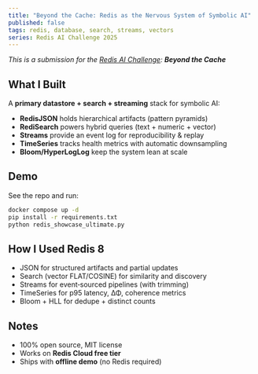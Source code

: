 ```yaml
---
title: "Beyond the Cache: Redis as the Nervous System of Symbolic AI"
published: false
tags: redis, database, search, streams, vectors
series: Redis AI Challenge 2025
---
```


*This is a submission for the [Redis AI Challenge](https://dev.to/challenges/redis-2025-07-23): **Beyond the Cache***

## What I Built

A **primary datastore + search + streaming** stack for symbolic AI:

- **RedisJSON** holds hierarchical artifacts (pattern pyramids)
- **RediSearch** powers hybrid queries (text + numeric + vector)
- **Streams** provide an event log for reproducibility & replay
- **TimeSeries** tracks health metrics with automatic downsampling
- **Bloom/HyperLogLog** keep the system lean at scale

## Demo

See the repo and run:

```bash
docker compose up -d
pip install -r requirements.txt
python redis_showcase_ultimate.py
```

## How I Used Redis 8

- JSON for structured artifacts and partial updates  
- Search (vector FLAT/COSINE) for similarity and discovery  
- Streams for event‑sourced pipelines (with trimming)  
- TimeSeries for p95 latency, ΔΦ, coherence metrics  
- Bloom + HLL for dedupe + distinct counts

## Notes

- 100% open source, MIT license  
- Works on **Redis Cloud free tier**  
- Ships with **offline demo** (no Redis required)
